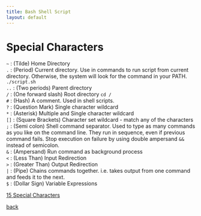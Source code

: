 ```yaml
---
title: Bash Shell Script
layout: default
---
```


# Special Characters

`~`  : (Tilde) Home Directory <br />
`.`  : (Period) Current directory. Use in commands to run script from current directory. Otherwise, the system will look for the command in your PATH. `./script.sh` <br />
`..` : (Two periods) Parent directory <br />
`/`  : (One forward slash) Root directory `cd /` <br />
`#`  : (Hash) A comment. Used in shell scripts. <br />
`?`  : (Question Mark) Single character wildcard <br />
`*`  : (Asterisk) Multiple and Single character wildcard <br />
`[]` : (Square Brackets) Character set wildcard - match any of the characters <br />
`;`  : (Semi colon) Shell command separator. Used to type as many commands as you like on the command line. They run in sequence, even if previous command fails. Stop execution on failure by using double ampersand `&&` instead of semicolon. <br />
`&`  : (Ampersand) Run command as background process <br />
`<`  : (Less Than) Input Redirection <br />
`>`  : (Greater Than) Output Redirection <br />
`|`  : (Pipe) Chains commands together. i.e. takes output from one command and feeds it to the next. <br />
`$`  : (Dollar Sign) Variable Expressions



[15 Special Characters](https://www.howtogeek.com/439199/15-special-characters-you-need-to-know-for-bash/)

[back](./)
